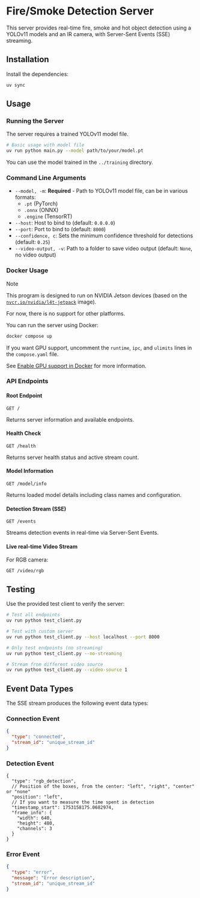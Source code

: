 # Fire/Smoke Detection Server

This server provides real-time fire, smoke and hot object detection using a YOLOv11 models and an IR camera, with Server-Sent Events (SSE) streaming.

## Installation

Install the dependencies:

```bash
uv sync
```

## Usage

### Running the Server

The server requires a trained YOLOv11 model file.

```bash
# Basic usage with model file
uv run python main.py --model path/to/your/model.pt
```

You can use the model trained in the `../training` directory.

### Command Line Arguments

- `--model, -m`: **Required** - Path to YOLOv11 model file, can be in various formats:
  - `.pt` (PyTorch)
  - `.onnx` (ONNX)
  - `.engine` (TensorRT)
- `--host`: Host to bind to (default: `0.0.0.0`)
- `--port`: Port to bind to (default: `8000`)
- `--confidence, c`: Sets the minimum confidence threshold for detections (default: `0.25`)
- `--video-output, -v`: Path to a folder to save video output (default: `None`, no video output)

### Docker Usage

> [!NOTE]
> This program is designed to run on NVIDIA Jetson devices (based on the [`nvcr.io/nvidia/l4t-jetpack`](https://catalog.ngc.nvidia.com/orgs/nvidia/containers/l4t-jetpack) image).
> 
> For now, there is no support for other platforms.

You can run the server using Docker:

```bash
docker compose up
```

If you want GPU support, uncomment the `runtime`, `ipc`, and `ulimits` lines in the `compose.yaml` file.

See [Enable GPU support in Docker](https://docs.docker.com/compose/how-tos/gpu-support/) for more information.

### API Endpoints

#### Root Endpoint
```
GET /
```
Returns server information and available endpoints.

#### Health Check
```
GET /health
```
Returns server health status and active stream count.

#### Model Information
```
GET /model/info
```
Returns loaded model details including class names and configuration.

#### Detection Stream (SSE)
```
GET /events
```
Streams detection events in real-time via Server-Sent Events.

#### Live real-time Video Stream

For RGB camera:

```
GET /video/rgb
```

## Testing

Use the provided test client to verify the server:

```bash
# Test all endpoints
uv run python test_client.py

# Test with custom server
uv run python test_client.py --host localhost --port 8000

# Only test endpoints (no streaming)
uv run python test_client.py --no-streaming

# Stream from different video source
uv run python test_client.py --video-source 1
```

## Event Data Types

The SSE stream produces the following event data types:

### Connection Event

```json
{
  "type": "connected",
  "stream_id": "unique_stream_id"
}
```

### Detection Event

```jsonc
{
  "type": "rgb_detection",
  // Position of the boxes, from the center: "left", "right", "center" or "none"
  "position": "left",
  // If you want to measure the time spent in detection
  "timestamp_start": 1753158175.0682974,
  "frame_info": {
    "width": 640,
    "height": 480,
    "channels": 3
  }
}
```

### Error Event

```json
{
  "type": "error",
  "message": "Error description",
  "stream_id": "unique_stream_id"
}
```
